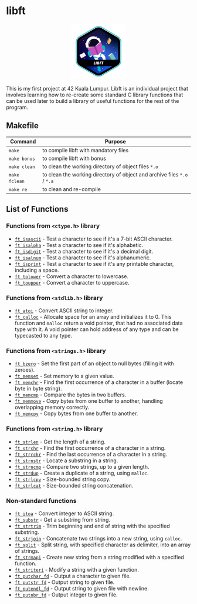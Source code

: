 # libft

<p align="center">
  <img src="https://github.com/mcombeau/mcombeau/blob/main/42_badges/libfte.png" />
</p>

This is my first project at 42 Kuala Lumpur. Libft is an individual project that involves learning how to re-create some standard C library functions that can be used later to build a library of useful functions for the rest of the program.

## Makefile

Command | Purpose
--|--
`make` | to compile libft with mandatory files
`make bonus` | to compile libft with bonus
`make clean` | to clean the working directory of object files `*.o`
`make fclean` | to clean the working directory of object and archive files `*.o` / `*.a`
`make re` | to clean and re-compile

## List of Functions
### Functions from `<ctype.h>` library
* [`ft_isascii`](https://github.com/winniewing52/42KL_Cursus/blob/main/libft/ft_isascii.c) - Test a character to see if it's a 7-bit ASCII character.
* [`ft_isalpha`](https://github.com/winniewing52/42KL_Cursus/blob/main/libft/ft_isalpha.c) - Test a character to see if it's alphabetic.
* [`ft_isdigit`](https://github.com/winniewing52/42KL_Cursus/blob/main/libft/ft_isdigit.c) - Test a character to see if it's a decimal digit.
* [`ft_isalnum`](https://github.com/winniewing52/42KL_Cursus/blob/main/libft/ft_isalnum.c) - Test a character to see if it's alphanumeric.
* [`ft_isprint`](https://github.com/winniewing52/42KL_Cursus/blob/main/libft/ft_isprint.c) - Test a character to see if it's any printable character, including a space.
* [`ft_tolower`](https://github.com/winniewing52/42KL_Cursus/blob/main/libft/ft_tolower.c) - Convert a character to lowercase.
* [`ft_toupper`](https://github.com/winniewing52/42KL_Cursus/blob/main/libft/ft_toupper.c) - Convert a character to uppercase.

### Functions from `<stdlib.h>` library
* [`ft_atoi`](https://github.com/winniewing52/42KL_Cursus/blob/main/libft/ft_atoi.c) - Convert ASCII string to integer.
* [`ft_calloc`](https://github.com/winniewing52/42KL_Cursus/blob/main/libft/ft_calloc.c) - Allocate space for an array and initializes it to 0. This function and `malloc` return a void pointer, that had no associated data type with it. A void pointer can hold address of any type and can be typecasted to any type.

### Functions from `<strings.h>` library
* [`ft_bzero`](https://github.com/winniewing52/42KL_Cursus/blob/main/libft/ft_bzero.c) - Set the first part of an object to null bytes (filling it with zeroes).
* [`ft_memset`](https://github.com/winniewing52/42KL_Cursus/blob/main/libft/ft_memset.c) - Set memory to a given value.
* [`ft_memchr`](https://github.com/winniewing52/42KL_Cursus/blob/main/libft/ft_memchr.c) - Find the first occurrence of a character in a buffer (locate byte in byte string).
* [`ft_memcmp`](https://github.com/winniewing52/42KL_Cursus/blob/main/libft/ft_memcmp.c) - Compare the bytes in two buffers.
* [`ft_memmove`](https://github.com/winniewing52/42KL_Cursus/blob/main/libft/ft_memmove.c) - Copy bytes from one buffer to another, handling overlapping memory correctly.
* [`ft_memcpy`](https://github.com/winniewing52/42KL_Cursus/blob/main/libft/ft_memcpy.c) - Copy bytes from one buffer to another.

### Functions from `<string.h>` library
* [`ft_strlen`](https://github.com/winniewing52/42KL_Cursus/blob/main/libft/ft_strlen.c) - Get the length of a string.
* [`ft_strchr`](https://github.com/winniewing52/42KL_Cursus/blob/main/libft/ft_strchr.c) - Find the first occurrence of a character in a string.
* [`ft_strrchr`](https://github.com/winniewing52/42KL_Cursus/blob/main/libft/ft_strrchr.c) - Find the last occurrence of a character in a string.
* [`ft_strnstr`](https://github.com/winniewing52/42KL_Cursus/blob/main/libft/ft_strnstr.c) - Locate a substring in a string.
* [`ft_strncmp`](https://github.com/winniewing52/42KL_Cursus/blob/main/libft/ft_strncmp.c) - Compare two strings, up to a given length.
* [`ft_strdup`](https://github.com/winniewing52/42KL_Cursus/blob/main/libft/ft_strdup.c) - Create a duplicate of a string, using `malloc`.
* [`ft_strlcpy`](https://github.com/winniewing52/42KL_Cursus/blob/main/libft/ft_strlcpy.c) - Size-bounded string copy.
* [`ft_strlcat`](https://github.com/winniewing52/42KL_Cursus/blob/main/libft/ft_strlcat.c) - Size-bounded string concatenation.

### Non-standard functions
* [`ft_itoa`](https://github.com/winniewing52/42KL_Cursus/blob/main/libft/ft_itoa.c) - Convert integer to ASCII string.
* [`ft_substr`](https://github.com/winniewing52/42KL_Cursus/blob/main/libft/ft_substr.c) - Get a substring from string.
* [`ft_strtrim`](https://github.com/winniewing52/42KL_Cursus/blob/main/libft/ft_strtrim.c) - Trim beginning and end of string with the specified substring.
* [`ft_strjoin`](https://github.com/winniewing52/42KL_Cursus/blob/main/libft/ft_strjoin.c) - Concatenate two strings into a new string, using `calloc`.
* [`ft_split`](https://github.com/winniewing52/42KL_Cursus/blob/main/libft/ft_split.c) - Split string, with specified character as delimiter, into an array of strings.
* [`ft_strmapi`](https://github.com/winniewing52/42KL_Cursus/blob/main/libft/ft_strmapi.c) - Create new string from a string modified with a specified function.
* [`ft_striteri`](https://github.com/winniewing52/42KL_Cursus/blob/main/libft/ft_striteri.c) - Modify a string with a given function.
* [`ft_putchar_fd`](https://github.com/winniewing52/42KL_Cursus/blob/main/libft/ft_putchar_fd.c) - Output a character to given file.
* [`ft_putstr_fd`](https://github.com/winniewing52/42KL_Cursus/blob/main/libft/ft_putstr_fd.c) - Output string to given file.
* [`ft_putendl_fd`](https://github.com/winniewing52/42KL_Cursus/blob/main/libft/ft_putendl_fd.c) - Output string to given file with newline.
* [`ft_putnbr_fd`](https://github.com/winniewing52/42KL_Cursus/blob/main/libft/ft_putnbr_fd.c) - Output integer to given file.

